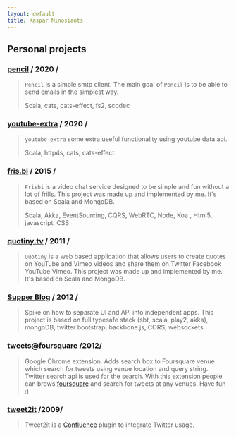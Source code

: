 ```yaml
---
layout: default
title: Kaspar Minosiants
---
```

## Personal projects

### [pencil](https://github.com/minosiants/pencil "pencil")  / 2020 /

>`Pencil` is a simple smtp client.
>The main goal of `Pencil` is to be able to send emails in the simplest way.
>
>Scala, cats, cats-effect, fs2, scodec

### [youtube-extra](https://github.com/minosiants/youtube-extra "youtube-extra")  / 2020 /

>`youtube-extra` some extra useful functionality using youtube data api.
>
>Scala, http4s, cats, cats-effect

### [fris.bi](https://frisbiapp.tumblr.com "fris.bi")  / 2015 /

>`Frisbi` is a video chat service designed to be simple and fun without a lot of frills.
>This project was made up and implemented by me. It's based on Scala and MongoDB.
>
>Scala, Akka, EventSourcing, CQRS, WebRTC, Node, Koa , Html5, javascript, CSS

### [quotiny.tv](http://quotiny.tv "Quotiny")  / 2011 /

>`Quotiny` is a web based application that allows users to create 
>quotes on YouTube and Vimeo videos and share them on Twitter Facebook YouTube Vimeo. 
>This project was made up and implemented by me. It's based on Scala and MongoDB.

### [Supper Blog](https://github.com/minosiants/supper-blog "Supper Blog") / 2012 /


>Spike on how to separate UI and API into independent apps. This project is based on full typesafe stack 
>(sbt, scala, play2, akka), mongoDB, twitter bootstrap, backbone.js, CORS, websockets.

### [tweets@foursquare](https://chrome.google.com/webstore/detail/tweetsfoursquare/pjobhcjnjkleofapjfbaiaammlnafhpj "tweets@foursquare") /2012/


>Google Chrome extension. Adds search box to Foursquare venue which search for tweets using venue location and 
>query string. Twitter search api is used for the search. With this extension people can 
>brows [foursquare](https://foursquare.com/explore) and search for tweets at any venues. Have fun :)

### [tweet2it](https://code.google.com/p/tweet2it/ "tweet2it")  /2009/


>Tweet2it is a [Confluence](http://www.atlassian.com/software/confluence/) plugin to integrate Twitter usage.


